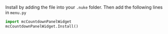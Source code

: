 Install by adding the file into your ``.nuke`` folder. Then add the following lines in ``menu.py``

```python
import mcCountdownPanelWidget
mcCountdownPanelWidget.Install()
```

